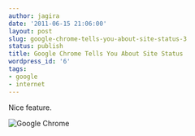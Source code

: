 ```yaml
---
author: jagira
date: '2011-06-15 21:06:00'
layout: post
slug: google-chrome-tells-you-about-site-status-3
status: publish
title: Google Chrome Tells You About Site Status
wordpress_id: '6'
tags:
- google
- internet
---
```


Nice feature.

![Google Chrome](http://posterous.com/getfile/files.posterous.com/temp-2011-06-15/obBtaenHlobentDvufrktxdhnhsftFhyIgbkmHkpovqqwGjhzJeAyFdCeafp/Selection_004.png.scaled1000.png)
 


